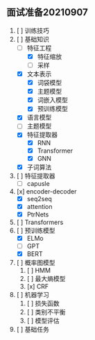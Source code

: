 ## 面试准备20210907
1. [ ] 训练技巧
2. [ ] 基础知识
	- [ ] 特征工程
		+ [x] 特征缩放
		+ [ ] 采样
	- [x] 文本表示
		+ [x] 词袋模型
		+ [x] 主题模型
		+ [x] 词嵌入模型
		+ [x] 预训练模型
	- [x] 语言模型
	- [ ] 主题模型
	- [x] 特征提取器
		+ [x] RNN
		+ [x] Transformer
		+ [x] GNN
	- [x] 子词算法
3. [ ] 特征提取器
	- [ ] capusle
4. [x] encoder-decoder
	- [x] seq2seq
	- [x] attention
	- [x] PtrNets
5. [ ] Transformers
6. [ ] 预训练模型
	- [x] ELMo 
	- [ ] GPT
	- [x] BERT
7. [ ] 概率图模型
	1. [ ] HMM
	2. [ ] 最大熵模型
	3. [x] CRF
8. [ ] 机器学习
	1. [ ] 损失函数
	2. [ ] 类别不平衡
	3. [ ] 模型评估
9. [ ] 基础任务
























